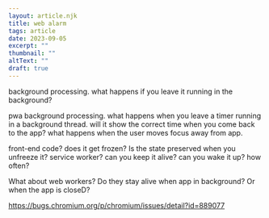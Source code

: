 ```yaml
---
layout: article.njk
title: web alarm
tags: article
date: 2023-09-05
excerpt: ""
thumbnail: ""
altText: ""
draft: true
---
```


background processing.
what happens if you leave it running in the background?

pwa background processing.
what happens when you leave a timer running in a background thread. will it show the correct time when you come back to the app?
what happens when the user moves focus away from app.


front-end code? does it get frozen? Is the state preserved when you unfreeze it?
service worker? can you keep it alive? can you wake it up? how often?

What about web workers? Do they stay alive when app in background? Or when the app is closeD?

https://bugs.chromium.org/p/chromium/issues/detail?id=889077
